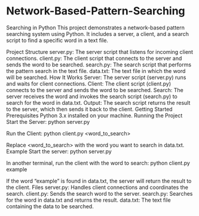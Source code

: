 # Network-Based-Pattern-Searching
Searching in Python
This project demonstrates a network-based pattern searching system using Python. It includes a server, a client, and a search script to find a specific word in a text file.

Project Structure
server.py: The server script that listens for incoming client connections.
client.py: The client script that connects to the server and sends the word to be searched.
search.py: The search script that performs the pattern search in the text file.
data.txt: The text file in which the word will be searched.
How It Works
Server: The server script (server.py) runs and waits for client connections.
Client: The client script (client.py) connects to the server and sends the word to be searched.
Search: The server receives the word and invokes the search script (search.py) to search for the word in data.txt.
Output: The search script returns the result to the server, which then sends it back to the client.
Getting Started
Prerequisites
Python 3.x installed on your machine.
Running the Project
Start the Server:
python server.py

Run the Client:
python client.py <word_to_search>

Replace <word_to_search> with the word you want to search in data.txt.
Example
Start the server:
python server.py

In another terminal, run the client with the word to search:
python client.py example

If the word “example” is found in data.txt, the server will return the result to the client.
Files
server.py: Handles client connections and coordinates the search.
client.py: Sends the search word to the server.
search.py: Searches for the word in data.txt and returns the result.
data.txt: The text file containing the data to be searched.

